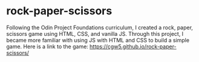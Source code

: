 # rock-paper-scissors
Following the Odin Project Foundations curriculum, I created a rock, paper, scissors game using HTML, CSS, and vanilla JS. Through this project, I became more familiar with using JS with HTML and CSS to build a simple game. Here is a link to the game: https://cgw5.github.io/rock-paper-scissors/
